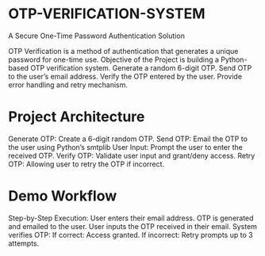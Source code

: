 # OTP-VERIFICATION-SYSTEM
A Secure One-Time Password Authentication Solution

OTP Verification is a method of authentication that generates a unique password for one-time use.
Objective of the Project is building a Python-based OTP verification system.
Generate a random 6-digit OTP.
Send OTP to the user’s email address.
Verify the OTP entered by the user.
Provide error handling and retry mechanism.

# Project Architecture
Generate OTP: Create a 6-digit random OTP.
Send OTP: Email the OTP to the user using Python’s smtplib
User Input: Prompt the user to enter the received OTP.
Verify OTP: Validate user input and grant/deny access.
Retry OTP: Allowing user to retry the OTP if incorrect.

# Demo Workflow
Step-by-Step Execution: 
User enters their email address.
OTP is generated and emailed to the user.
User inputs the OTP received in their email.
System verifies OTP:
If correct: Access granted.
If incorrect: Retry prompts up to 3 attempts.
